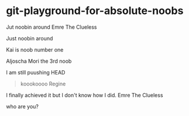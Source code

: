 # git-playground-for-absolute-noobs

Jut noobin around
Emre The Clueless


Just noobin around

Kai is noob number one

Aljoscha
Mori the 3rd noob

I am still puushing
 HEAD

> koookoooo
Regine

I finally achieved it but I don't know how I did. Emre The Clueless



who are you?

